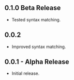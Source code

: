 ## 0.1.0 Beta Release
* Tested syntax matching.

## 0.0.2
* Improved syntax matching.

## 0.0.1 - Alpha Release
* Initial release.
